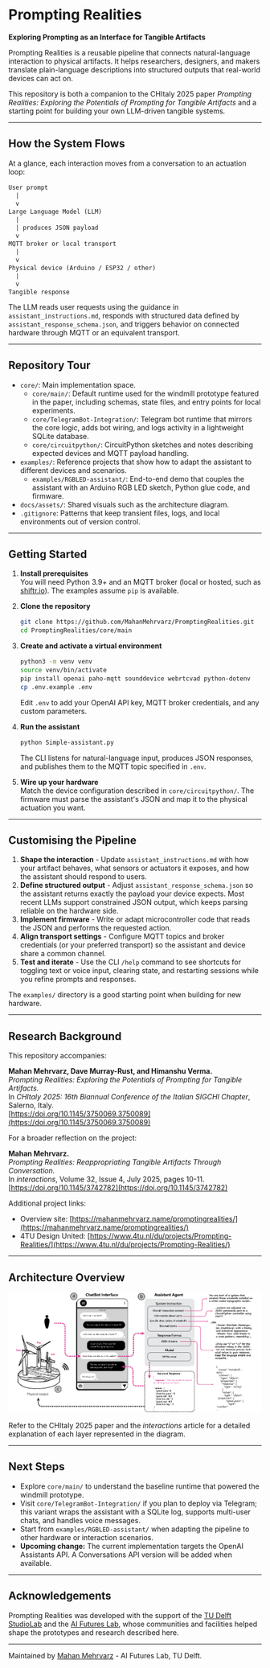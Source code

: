 # Prompting Realities
**Exploring Prompting as an Interface for Tangible Artifacts**

Prompting Realities is a reusable pipeline that connects natural-language interaction to physical artifacts. It helps researchers, designers, and makers translate plain-language descriptions into structured outputs that real-world devices can act on.

This repository is both a companion to the CHItaly 2025 paper *Prompting Realities: Exploring the Potentials of Prompting for Tangible Artifacts* and a starting point for building your own LLM-driven tangible systems.

---

## How the System Flows

At a glance, each interaction moves from a conversation to an actuation loop:

```
User prompt
  |
  v
Large Language Model (LLM)
  |
  | produces JSON payload
  v
MQTT broker or local transport
  |
  v
Physical device (Arduino / ESP32 / other)
  |
  v
Tangible response
```

The LLM reads user requests using the guidance in `assistant_instructions.md`, responds with structured data defined by `assistant_response_schema.json`, and triggers behavior on connected hardware through MQTT or an equivalent transport.

---

## Repository Tour

- `core/`: Main implementation space.
  - `core/main/`: Default runtime used for the windmill prototype featured in the paper, including schemas, state files, and entry points for local experiments.
  - `core/TelegramBot-Integration/`: Telegram bot runtime that mirrors the core logic, adds bot wiring, and logs activity in a lightweight SQLite database.
  - `core/circuitpython/`: CircuitPython sketches and notes describing expected devices and MQTT payload handling.
- `examples/`: Reference projects that show how to adapt the assistant to different devices and scenarios.
  - `examples/RGBLED-assistant/`: End-to-end demo that couples the assistant with an Arduino RGB LED sketch, Python glue code, and firmware.
- `docs/assets/`: Shared visuals such as the architecture diagram.
- `.gitignore`: Patterns that keep transient files, logs, and local environments out of version control.

---

## Getting Started

1. **Install prerequisites**  
   You will need Python 3.9+ and an MQTT broker (local or hosted, such as [shiftr.io](https://shiftr.io/)). The examples assume `pip` is available.

2. **Clone the repository**
   ```bash
   git clone https://github.com/MahanMehrvarz/PromptingRealities.git
   cd PromptingRealities/core/main
   ```

3. **Create and activate a virtual environment**
   ```bash
   python3 -m venv venv
   source venv/bin/activate
   pip install openai paho-mqtt sounddevice webrtcvad python-dotenv
   cp .env.example .env
   ```
   Edit `.env` to add your OpenAI API key, MQTT broker credentials, and any custom parameters.

4. **Run the assistant**
   ```bash
   python Simple-assistant.py
   ```
   The CLI listens for natural-language input, produces JSON responses, and publishes them to the MQTT topic specified in `.env`.

5. **Wire up your hardware**  
   Match the device configuration described in `core/circuitpython/`. The firmware must parse the assistant's JSON and map it to the physical actuation you want.

---

## Customising the Pipeline

1. **Shape the interaction** - Update `assistant_instructions.md` with how your artifact behaves, what sensors or actuators it exposes, and how the assistant should respond to users.
2. **Define structured output** - Adjust `assistant_response_schema.json` so the assistant returns exactly the payload your device expects. Most recent LLMs support constrained JSON output, which keeps parsing reliable on the hardware side.
3. **Implement firmware** - Write or adapt microcontroller code that reads the JSON and performs the requested action.
4. **Align transport settings** - Configure MQTT topics and broker credentials (or your preferred transport) so the assistant and device share a common channel.
5. **Test and iterate** - Use the CLI `/help` command to see shortcuts for toggling text or voice input, clearing state, and restarting sessions while you refine prompts and responses.

The `examples/` directory is a good starting point when building for new hardware.

---

## Research Background

This repository accompanies:

**Mahan Mehrvarz, Dave Murray-Rust, and Himanshu Verma.**  
*Prompting Realities: Exploring the Potentials of Prompting for Tangible Artifacts.*  
In *CHItaly 2025: 16th Biannual Conference of the Italian SIGCHI Chapter*, Salerno, Italy.  
[https://doi.org/10.1145/3750069.3750089](https://doi.org/10.1145/3750069.3750089)

For a broader reflection on the project:

**Mahan Mehrvarz.**  
*Prompting Realities: Reappropriating Tangible Artifacts Through Conversation.*  
In *interactions*, Volume 32, Issue 4, July 2025, pages 10-11.  
[https://doi.org/10.1145/3742782](https://doi.org/10.1145/3742782)

Additional project links:

- Overview site: [https://mahanmehrvarz.name/promptingrealities/](https://mahanmehrvarz.name/promptingrealities/)
- 4TU Design United: [https://www.4tu.nl/du/projects/Prompting-Realities/](https://www.4tu.nl/du/projects/Prompting-Realities/)

---

## Architecture Overview

![Prompting Realities architecture diagram](docs/assets/Architecture-DIS.jpg "LLM-to-hardware pipeline showing prompt -> structured response -> MQTT -> device")

Refer to the CHItaly 2025 paper and the *interactions* article for a detailed explanation of each layer represented in the diagram.

---

## Next Steps

- Explore `core/main/` to understand the baseline runtime that powered the windmill prototype.
- Visit `core/TelegramBot-Integration/` if you plan to deploy via Telegram; this variant wraps the assistant with a SQLite log, supports multi-user chats, and handles voice messages.
- Start from `examples/RGBLED-assistant/` when adapting the pipeline to other hardware or interaction scenarios.
- **Upcoming change:** The current implementation targets the OpenAI Assistants API. A Conversations API version will be added when available.

---

## Acknowledgements



Prompting Realities was developed with the support of the [TU Delft StudioLab](https://studiolab.ide.tudelft.nl/) and the [AI Futures Lab](https://www.tudelft.nl/en/ide/research/research-labs/ai-futures-lab), whose communities and facilities helped shape the prototypes and research described here.

---

Maintained by [Mahan Mehrvarz](https://MahanMehrvarz.name) - AI Futures Lab, TU Delft.
